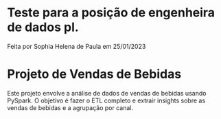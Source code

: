 # Teste para a posição de engenheira de dados pl.

Feita por Sophia Helena de Paula em 25/01/2023


# Projeto de Vendas de Bebidas

Este projeto envolve a análise de dados de vendas de bebidas usando PySpark. O objetivo é fazer o ETL completo e extrair insights sobre as vendas de bebidas e a agrupação por canal.
